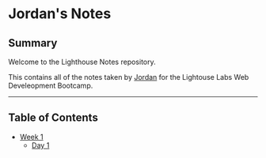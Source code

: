 # Jordan's Notes

## Summary

Welcome to the Lighthouse Notes repository.

This contains all of the notes taken by [Jordan](https://github.com/symphony) for the Lightouse Labs Web Develeopment Bootcamp.

---
## Table of Contents
* [Week 1](/Week_1)
  * [Day 1](/Week_1/Day_1)